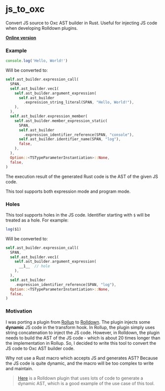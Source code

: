 # js_to_oxc

Convert JS source to Oxc AST builder in Rust. Useful for injecting JS code when developing Rolldown plugins.

[**Online version**](https://KermanX.github.io/js_to_oxc)

### Example

```js
console.log('Hello, World!')
```

Will be converted to:

```rust
self.ast_builder.expression_call(
  SPAN,
  self.ast_builder.vec1(
    self.ast_builder.argument_expression(
      self.ast_builder
        .expression_string_literal(SPAN, "Hello, World!"),
    ),
  ),
  self.ast_builder.expression_member(
    self.ast_builder.member_expression_static(
      SPAN,
      self.ast_builder
        .expression_identifier_reference(SPAN, "console"),
      self.ast_builder.identifier_name(SPAN, "log"),
      false,
    ),
  ),
  Option::<TSTypeParameterInstantiation>::None,
  false,
)
```

The execution result of the generated Rust code is the AST of the given JS code.

This tool supports both expression mode and program mode.

### Holes

This tool supports holes in the JS code. Identifier starting with `$` will be treated as a hole. For example:

```js
log($1)
```

Will be converted to:

```rust
self.ast_builder.expression_call(
  SPAN,
  self.ast_builder.vec1(
    self.ast_builder.argument_expression(
      __1__  // hole
    ),
  ),
  self.ast_builder
    .expression_identifier_reference(SPAN, "log"),
  Option::<TSTypeParameterInstantiation>::None,
  false,
)
```

### Motivation

I was porting a plugin from [Rollup](https://rollupjs.org) to [Rolldown](https://rolldown.rs). The plugin injects some **dynamic** JS code in the transform hook. In Rollup, the plugin simply uses string concatenation to inject the JS code. However, in Rolldown, the plugin needs to build the AST of the JS code - which is about 20 times longer than the implementation in Rollup. So, I decided to write this tool to convert the JS code to Oxc AST builder code.

Why not use a Rust macro which accepts JS and generates AST? Because the JS code is quite dynamic, and the macro will be too complex to write and maintain.

> [Here](https://github.com/rolldown/rolldown/blob/main/crates/rolldown_plugin_glob_import/src/lib.rs#L150-L306) is a Rolldown plugin that uses lots of code to generate a dynamic AST, which is a good example of the use case of this tool.

